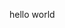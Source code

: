 <html>
<head>
<title>jovia-offical</title>
<meta name="google-site-verification" content="vcFlIEfEt5MGDEjfLQvc0J2nyLrW2A42U-qtKu-GjZU" />
</head>
<body>
<p>hello world</p>
</body>
</html>
